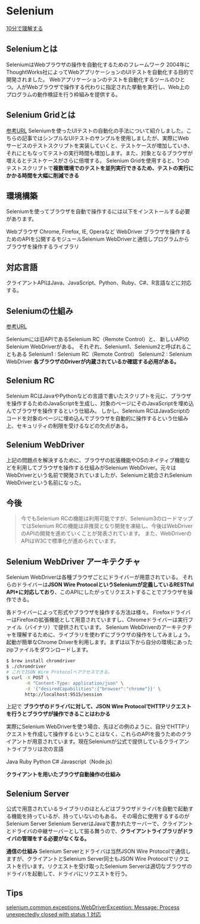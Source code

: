 # Selenium

[10分で理解する](https://qiita.com/Chanmoro/items/9a3c86bb465c1cce738a)

## Seleniumとは

SeleniumはWebブラウザの操作を自動化するためのフレームワーク
2004年にThoughtWorks社によってWebアプリケーションのUIテストを自動化する目的で開発されました。
Webアプリケーションのテストを自動化するツールのひとつ。人がWebブラウザで操作する代わりに指定された挙動を実行し、Web上のプログラムの動作検証を行う枠組みを提供する。

## Selenium Gridとは

[参考URL](https://ics.media/entry/11141/)
Seleniumを使ったUIテストの自動化の手法について紹介しました。こちらの記事ではシンプルなUIテストのサンプルを使用しましたが、実際にWebサービスのテストスクリプトを実装していくと、テストケースが増加していき、それにともなってテストの実行時間も増加します。また、対象となるブラウザが増えるとテストケースがさらに倍増する。
Selenium Gridを使用すると、1つのテストスクリプトで**複数環境でのテストを並列実行できるため、テストの実行にかかる時間を大幅に削減できる**

## 環境構築

Seleniumを使ってブラウザを自動で操作するには以下をインストールする必要があります。

Webブラウザ
Chrome, Firefox, IE, Operaなど
WebDriver
ブラウザを操作するためのAPIを公開するモジュールSelenium
WebDriverと通信しプログラムからブラウザを操作するライブラリ

## 対応言語

クライアントAPIはJava、JavaScript、Python、Ruby、C#、R言語などに対応する。

## Seleniumの仕組み

[参考URL](https://www.codegrid.net/articles/2014-selenium-1/)

Seleniumには旧APIであるSelenium RC（Remote Control）と、
新しいAPIのSelenium WebDriverがある。
それぞれ、Selenium1、Selenium2と呼ばれることもある
Selenium1 : Selenium RC（Remote Control）
Selenium2 : Selenium WebDriver **各ブラウザのDriverが内蔵されているか確認する必用がある。**

## Selenium RC

Selenium RCはJavaやPythonなどの言語で書いたスクリプトを元に、ブラウザを操作するためのJavaScriptを生成し、対象のページにそのJavaScriptを埋め込んでブラウザを操作するという仕組み。
しかし、Selenium RCはJavaScriptのコードを対象のページに埋め込んでブラウザを自動的に操作するという仕組み上、セキュリティの制限を受けるなどの欠点がある。

## Selenium WebDriver

上記の問題点を解決するために、ブラウザの拡張機能やOSのネイティブ機能などを利用してブラウザを操作する仕組みがSelenium WebDriver。元々はWebDriverという名前で開発されていましたが、Seleniumと統合されSelenium WebDriverという名前になった。

## 今後

>今でもSelenium RCの機能は利用可能ですが、Selenium3のロードマップではSelenium RCの機能は非推奨となり開発を凍結し、今後はWebDriverのAPIの開発を進めていくことが発表されています。
>また、WebDriverのAPIはW3Cで標準化が進められています。

## Selenium WebDriver アーキテクチャ

Selenium WebDriverは各種ブラウザごとにドライバーが用意されている。
それらのドライバーは**JSON Wire ProtocolというSeleniumが定義しているRESTful API*に対応しており**、このAPIにしたがってリクエストすることでブラウザを操作できる。

各ドライバーによって形式やブラウザを操作する方法は様々。
FirefoxドライバーはFirefoxの拡張機能として用意されていますし、Chromeドライバーは実行ファイル（バイナリ）で提供されています。
Selenium WebDriverのアーキテクチャを理解するために、ライブラリを使わずにブラウザの操作をしてみましょう。起動が簡単なChrome Driverを利用します。まずは以下から自分の環境にあったzipファイルをダウンロードします。

```sh
$ brew install chromdriver
$ ./chromdriver
# これでJSON Wire Protocolへアクセスできる。
$ curl -X POST \
       -H "Content-Type: application/json" \
       -d '{"desiredCapabilities":{"browser":"chrome"}}' \
       http://localhost:9515/session
```

上記で
**ブラウザのドライバに対して、JSON Wire ProtocolでHTTPリクエストを行うとブラウザが操作できることはわかる**

実際にSelenium WebDriverを使う場合、先ほどの例のように、自分でHTTPリクエストを作成して操作するということはなく、これらのAPIを扱うためのクライアントが用意されています。現在Seleniumが公式で提供しているクライアントライブラリは次の言語

Java
Ruby
Python
C#
Javascript（Node.js）

**クライアントを用いたブラウザ自動操作の仕組み**

## Selenium Server

公式で用意されているライブラリのほとんどはブラウザドライバを自動で起動する機能を持っているが、持っていないのもある。
その場合に使用するするのがSelenium Server
Selenium ServerはJavaで書かれたサーバーで、クライアントとドライバの中継サーバーとして振る舞うので、**クライアントライブラリがドライバの管理をする必要がなくなる。**

**通信の仕組み**
Selenium Serverとドライバは当然JSON Wire Protocolで通信しますが、クライアントとSelenium Server同士もJSON Wire Protocolでリクエストを行います。リクエストを受け取ったSelenium Serverは適切なブラウザのドライバを起動して、ドライバにリクエストを行う。

## Tips

[selenium.common.exceptions.WebDriverException: Message: Process unexpectedly closed with status 1 対応](https://qiita.com/katafuchix/items/80cbd7877c44789b040d)
